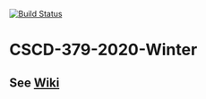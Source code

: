 [![Build Status](https://dev.azure.com/cwalsh13/IntelliTect/_apis/build/status/7hawks.EWU-CSCD379-2020-Winter?branchName=master)](https://dev.azure.com/cwalsh13/IntelliTect/_build/latest?definitionId=3&branchName=master)
# CSCD-379-2020-Winter

## See [Wiki](../../wiki)
